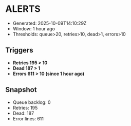 # ALERTS

- Generated: 2025-10-09T14:10:29Z
- Window: 1 hour ago
- Thresholds: queue>20, retries>10, dead>1, errors>10

## Triggers
- **Retries 195 > 10**
- **Dead 187 > 1**
- **Errors 611 > 10 (since 1 hour ago)**

## Snapshot
- Queue backlog: 0
- Retries: 195
- Dead: 187
- Error lines: 611
